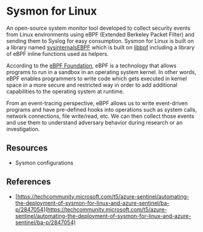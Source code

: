 # Sysmon for Linux

An open-source system monitor tool developed to collect security events from Linux environments using eBPF (Extended Berkeley Packet Filter) and sending them to Syslog for easy consumption. Sysmon for Linux is built on a library named [sysinternalsEBPF](https://github.com/Sysinternals/SysinternalsEBPF) which is built on [libbpf](https://github.com/libbpf/libbpf) including a library of eBPF inline functions used as helpers.

According to the [eBPF Foundation](https://ebpf.io/), eBPF is a technology that allows programs to run in a sandbox in an operating system kernel. In other words, eBPF enables programmers to write code which gets executed in kernel space in a more secure and restricted way in order to add additional capabilities to the operating system at runtime. 

From an event-tracing perspective, eBPF allows us to write event-driven programs and have pre-defined hooks into operations such as system calls, network connections, file write/read, etc. We can then collect those events and use them to understand adversary behavior during research or an investigation.

## Resources

* Sysmon configurations

## References
* [https://techcommunity.microsoft.com/t5/azure-sentinel/automating-the-deployment-of-sysmon-for-linux-and-azure-sentinel/ba-p/2847054](https://techcommunity.microsoft.com/t5/azure-sentinel/automating-the-deployment-of-sysmon-for-linux-and-azure-sentinel/ba-p/2847054)
